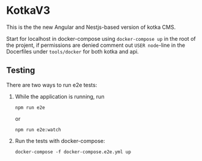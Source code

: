 

# KotkaV3

This is the the new Angular and Nestjs-based version of kotka CMS.

Start for localhost in docker-compose using `docker-compose up` in the root of the projent, if permissions are denied comment out `USER node`-line in the Docerfiles under `tools/docker` for both kotka and api.

## Testing

There are two ways to run e2e tests:

1. While the application is running, run
   ```
   npm run e2e
   ```
   or
   ```
   npm run e2e:watch
   ```

3. Run the tests with docker-compose:
    ```
    docker-compose -f docker-compose.e2e.yml up
    ```
